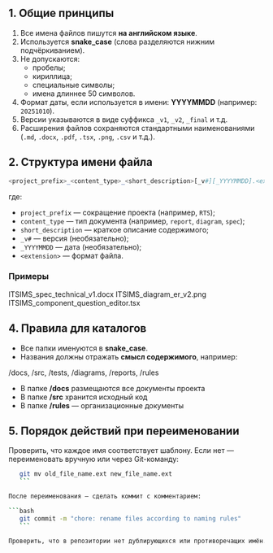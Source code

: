 ## 1. Общие принципы

1. Все имена файлов пишутся **на английском языке**.
2. Используется **snake_case** (слова разделяются нижним подчёркиванием).
3. Не допускаются:
    - пробелы;
    - кириллица;
    - специальные символы;
    - имена длиннее 50 символов.
4. Формат даты, если используется в имени: **YYYYMMDD** (например: `20251010`).
5. Версии указываются в виде суффикса `_v1`, `_v2`, `_final` и т.д.
6. Расширения файлов сохраняются стандартными наименованиями (`.md`, `.docx`, `.pdf`, `.tsx`, `.png`, `.csv` и т.д.).
## 2. Структура имени файла

```php
<project_prefix>_<content_type>_<short_description>[_v#][_YYYYMMDD].<extension>
```
где:

- `project_prefix` — сокращение проекта (например, `RTS`);
- `content_type` — тип документа (например, `report`, `diagram`, `spec`);
- `short_description` — краткое описание содержимого;
- `_v#` — версия (необязательно);
- `_YYYYMMDD` — дата (необязательно);
- `<extension>` — формат файла.
### Примеры

ITSIMS_spec_technical_v1.docx
ITSIMS_diagram_er_v2.png
ITSIMS_component_question_editor.tsx

## 4. Правила для каталогов

- Все папки именуются в **snake_case**.
- Названия должны отражать **смысл содержимого**, например:

/docs, /src, /tests, /diagrams, /reports, /rules

- В папке **/docs** размещаются все документы проекта
- В папке **/src** хранится исходный код
- В папке **/rules** — организационные документы
## 5. Порядок действий при переименовании

Проверить, что каждое имя соответствует шаблону.
Если нет — переименовать вручную или через Git-команду:

 ```bash
    git mv old_file_name.ext new_file_name.ext
    ```

После переименования — сделать коммит с комментарием:

```bash
    git commit -m "chore: rename files according to naming rules"
    ```

Проверить, что в репозитории нет дублирующихся или противоречащих имён.
